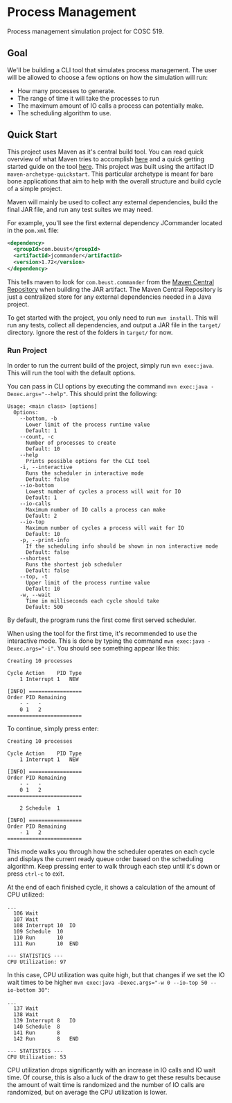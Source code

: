 # Process Management

Process management simulation project for COSC 519.

## Goal

We'll be building a CLI tool that simulates process management. The user will be allowed to choose a few options on how the simulation will run:

* How many processes to generate.
* The range of time it will take the processes to run
* The maximum amount of IO calls a process can potentially make.
* The scheduling algorithm to use.

## Quick Start

This project uses Maven as it's central build tool. You can read quick overview of what Maven tries to accomplish [here](https://maven.apache.org/background/philosophy-of-maven.html) and a quick getting started guide on the tool [here](https://maven.apache.org/guides/getting-started/index.html). This project was built using the artifact ID `maven-archetype-quickstart`. This particular archetype is meant for bare bone applications that aim to help with the overall structure and build cycle of a simple project.

Maven will mainly be used to collect any external dependencies, build the final JAR file, and run any test suites we may need.

For example, you'll see the first external dependency JCommander located in the `pom.xml` file:

```xml
<dependency>
  <groupId>com.beust</groupId>
  <artifactId>jcommander</artifactId>
  <version>1.72</version>
</dependency>
```

This tells maven to look for `com.beust.commander` from the [Maven Central Repository](https://search.maven.org/) when building the JAR artifact. The Maven Central Repository is just a centralized store for any external dependencies needed in a Java project.

To get started with the project, you only need to run `mvn install`. This will run any tests, collect all dependencies, and output a JAR file in the `target/` directory. Ignore the rest of the folders in `target/` for now.

### Run Project

In order to run the current build of the project, simply run `mvn exec:java`. This will run the tool with the default options.

You can pass in CLI options by executing the command `mvn exec:java -Dexec.args="--help"`. This should print the following:

```text
Usage: <main class> [options]
  Options:
    --bottom, -b
      Lower limit of the process runtime value
      Default: 1
    --count, -c
      Number of processes to create
      Default: 10
    --help
      Prints possible options for the CLI tool
    -i, --interactive
      Runs the scheduler in interactive mode
      Default: false
    --io-bottom
      Lowest number of cycles a process will wait for IO
      Default: 1
    --io-calls
      Maximum number of IO calls a process can make
      Default: 2
    --io-top
      Maximum number of cycles a process will wait for IO
      Default: 10
    -p, --print-info
      If the scheduling info should be shown in non interactive mode
      Default: false
    --shortest
      Runs the shortest job scheduler
      Default: false
    --top, -t
      Upper limit of the process runtime value
      Default: 10
    -w, --wait
      Time in milliseconds each cycle should take
      Default: 500

```

By default, the program runs the first come first served scheduler.

When using the tool for the first time, it's recommended to use the interactive mode. This is done by typing the command `mvn exec:java -Dexec.args="-i"`. You should see something appear like this:

```text
Creating 10 processes

Cycle Action    PID Type
    1 Interrupt 1   NEW  

[INFO] =================
Order PID Remaining
    - -   -
    0 1   2
========================
```

To continue, simply press enter:

```text
Creating 10 processes

Cycle Action    PID Type
    1 Interrupt 1   NEW  

[INFO] =================
Order PID Remaining
    - -   -
    0 1   2
========================

    2 Schedule  1        

[INFO] =================
Order PID Remaining
    - 1   2
========================

```

This mode walks you through how the scheduler operates on each cycle and displays the current ready queue order based on the scheduling algorithm. Keep pressing enter to walk through each step until it's down or press `ctrl-c` to exit.

At the end of each finished cycle, it shows a calculation of the amount of CPU utilized:

```text
...
  106 Wait               
  107 Wait               
  108 Interrupt 10  IO   
  109 Schedule  10       
  110 Run       10       
  111 Run       10  END  

--- STATISTICS ---
CPU Utilization: 97
```

In this case, CPU utilization was quite high, but that changes if we set the IO wait times to be higher `mvn exec:java -Dexec.args="-w 0 --io-top 50 --io-bottom 30"`:

```text
...
  137 Wait               
  138 Wait               
  139 Interrupt 8   IO   
  140 Schedule  8        
  141 Run       8        
  142 Run       8   END  

--- STATISTICS ---
CPU Utilization: 53
```

CPU utilization drops significantly with an increase in IO calls and IO wait time. Of course, this is also a luck of the draw to get these results because the amount of wait time is randomized and the number of IO calls are randomized, but on average the CPU utilization is lower.
